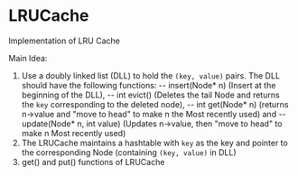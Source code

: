 # LRUCache
Implementation of LRU Cache

Main Idea:
1. Use a doubly linked list (DLL) to hold the `(key, value)` pairs. The DLL should have the following functions: 
   -- insert(Node* n) (Insert at the beginning of the DLL),
   -- int evict() (Deletes the tail Node and returns the `key` corresponding to the deleted node),
   -- int get(Node* n) (returns n->value and "move to head" to make n the Most recently used) and
   -- update(Node* n, int value) (Updates n->value, then "move to head" to make n Most recently used)
2. The LRUCache  maintains a hashtable with `key` as the key and pointer to the corresponding Node (containing `(key, value)` in DLL)
3. get() and put() functions of LRUCache
